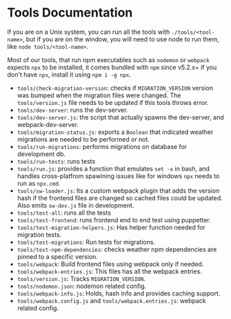 # Tools Documentation

If you are on a Unix system, you can run all the tools with
`./tools/<tool-name>`, but if you are on the window, you will need
to use node to run them, like `node tools/<tool-name>`.

Most of our tools, that run npm executables such as `nodemon` or `webpack`
expects `npx` to be installed, it comes bundled with `npm` since v5.2.x+ if
you don't have `npx`, install it using `npm i -g npx`.

  - `tools/check-migration-version`: checks if `MIGRATION_VERSION` version was bumped
  when the migration files were changed.
  The `tools/version.js` file needs to be updated if this tools throws error.
  - `tools/dev-server`: runs the dev-server.
  - `tools/dev-server.js`: the script that actually spawns the dev-server, and webpack-dev-server.
  - `tools/migration-status.js`: exports a `Boolean` that indicated
    weather migrations are needed to be performed or not.
  - `tools/run-migrations`: performs migrations on database for development db.
  - `tools/run-tests`: runs tests
  - `tools/run.js`: provides a function that emulates `set -x` in bash, and handles cross-platfrom
    spawining issues like for windows `npx` needs to run as `npx.cmd`.
  - `tools/sw-loader.js`: Its a custom webpack plugin that adds
    the version hash if the frontend files are changed so cached files
    could be updated. Also emits `sw-dev.js` file in development.
  - `tools/test-all`: runs all the tests
  - `tools/test-frontend`: runs frontend end to end test using puppetter.
  - `tools/test-migration-helpers.js`: Has helper function needed for migration tests.
  - `tools/test-migrations`: Run tests for migrations.
  - `tools/test-npm-dependencies`: checks weather npm dependencies are pinned to a
  specific version.
  - `tools/webpack`: Build frontend files using webpack only if needed.
  - `tools/webpack-entries.js`: This files has all the webpack entries.
  - `tools/version.js`: Tracks `MIGRATION_VERSION`.
  - `tools/nodemon.json`: nodemon related config.
  - `tools/webpack-info.js`: Holds, hash info and provides caching support.
  - `tools/webpack.config.js` and `tools/webpack.entries.js`: webpack related config.
